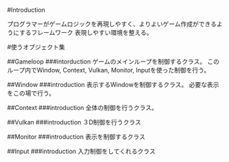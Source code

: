 #Introduction

プログラマーがゲームロジックを再現しやすく、よりよいゲーム作成ができるようにするフレームワーク
表現しやすい環境を整える。

#使うオブジェクト集

##Gameloop
###intorduction
ゲームのメインループを制御するクラス。
このループ内でWindow, Context, Vulkan, Monitor, Inputを使った制御を行う。


##Window
###introduction
表示するWindowを制御するクラス。
必要な表示をこの場で行う。

##Context
###introduction
全体の制御を行うクラス。

##Vulkan
###introduction
３D制御を行うクラス

##Monitor
###introduction
表示を制御するクラス

##Input
###introduction
入力制御をしてくれるクラス
